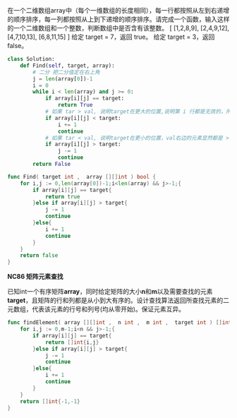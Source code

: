在一个二维数组array中（每个一维数组的长度相同），每一行都按照从左到右递增的顺序排序，每一列都按照从上到下递增的顺序排序。请完成一个函数，输入这样的一个二维数组和一个整数，判断数组中是否含有该整数。
[
[1,2,8,9],
[2,4,9,12],
[4,7,10,13],
[6,8,11,15]
]
给定 target = 7，返回 true。
给定 target = 3，返回 false。 

```python
class Solution:
    def Find(self, target, array):
        # 二分 把二分值定在右上角
        j = len(array[0])-1
        i = 0 
        while i < len(array) and j >= 0:
            if array[i][j] == target:
                return True
            # 如果 tar > val, 说明target在更大的位置,说明第 i 行都是无效的，所以val下移
            if array[i][j] < target:
                i += 1
                continue
            # 如果 tar < val, 说明target在更小的位置，val右边的元素显然都是 > tar，所以val左移
            if array[i][j] > target:
                j -= 1
                continue
        return False
```

```go
func Find( target int ,  array [][]int ) bool {
    for i,j := 0,len(array[0])-1;i<len(array) && j>-1;{
        if array[i][j] == target{
            return true
        }else if array[i][j] > target{
            j -= 1
            continue
        }else{
            i += 1
            continue
        }
    }
    return false
}
```

 **NC86 矩阵元素查找**             

已知int一个有序矩阵**array**，同时给定矩阵的大小**n**和**m**以及需要查找的元素**target**，且矩阵的行和列都是从小到大有序的。设计查找算法返回所查找元素的二元数组，代表该元素的行号和列号(均从零开始)。保证元素互异。 

```go
func findElement( array [][]int ,  n int ,  m int ,  target int ) []int {
    for i,j := 0,m-1;i<n && j>-1;{
        if array[i][j] == target{
            return []int{i,j}
        }else if array[i][j] > target{
            j -= 1
            continue
        }else{
            i += 1
            continue
        }
    }
    return []int{-1,-1}
}
```